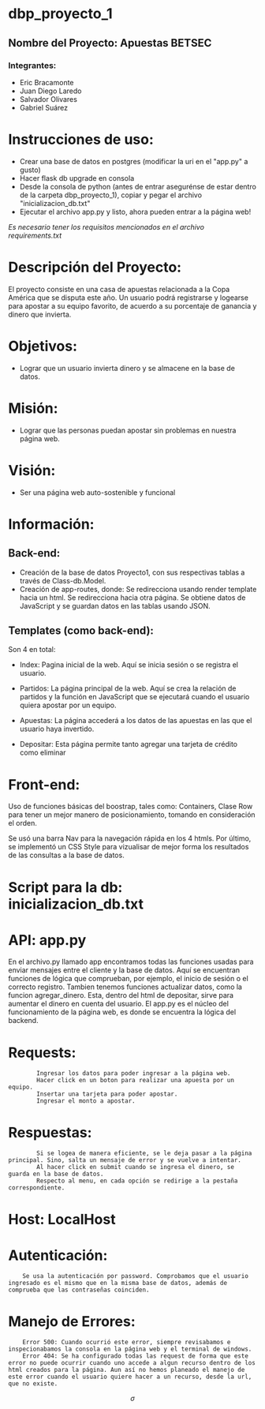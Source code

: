 # dbp_proyecto_1
## Nombre del Proyecto: Apuestas BETSEC
### Integrantes:
- Eric Bracamonte
- Juan Diego Laredo
- Salvador Olivares
- Gabriel Suárez    

# Instrucciones de uso: 
- Crear una base de datos en postgres (modificar la uri en el "app.py" a gusto)
- Hacer flask db upgrade en consola
- Desde la consola de python (antes de entrar asegurénse de estar dentro de la carpeta dbp_proyecto_1), copiar y pegar el archivo "inicializacion_db.txt"
- Ejecutar el archivo app.py y listo, ahora pueden entrar a la página web!

*Es necesario tener los requisitos mencionados en el archivo requirements.txt*
# Descripción del Proyecto:

El proyecto consiste en una casa de apuestas relacionada a la Copa América que se disputa este año. Un usuario podrá registrarse y logearse para apostar a su equipo favorito, de acuerdo a su porcentaje de ganancia y dinero que invierta.

# Objetivos:
- Lograr que un usuario invierta dinero y se almacene en la base de datos.

# Misión:
- Lograr que las personas puedan apostar sin problemas en nuestra página web.

# Visión:
- Ser una página web auto-sostenible y funcional

# Información:
## Back-end:
- Creación de la base de datos Proyecto1, con sus respectivas tablas a través de Class-db.Model.
- Creación de app-routes, donde:
    Se redirecciona usando render template hacia un html.
    Se redirecciona hacia otra página.
    Se obtiene datos de JavaScript y se guardan datos en las tablas usando JSON.
## Templates (como back-end):

Son 4 en total:
- Index: Pagina inicial de la web. Aquí se inicia sesión o se registra el usuario. 

- Partidos: La página principal de la web. Aquí se crea la relación de partidos y la función en JavaScript que se ejecutará cuando el usuario quiera apostar por un equipo. 
- Apuestas: La página accederá a los datos de las apuestas en las que el usuario haya invertido.

- Depositar: Esta página permite tanto agregar una tarjeta de crédito como eliminar 


# Front-end:
Uso de funciones básicas del boostrap, tales como: Containers, Clase Row para tener un mejor manero de posicionamiento, tomando en consideración el orden. 

Se usó una barra Nav para la navegación rápida en los 4 htmls.
Por último, se implementó un CSS Style para vizualisar de mejor forma los resultados de las consultas a la base de datos.

# Script para la db: inicializacion_db.txt
# API: app.py

En el archivo.py llamado app encontramos todas las funciones usadas para enviar mensajes entre el cliente y la base de datos. Aquí se encuentran funciones de lógica que comprueban, por ejemplo, el inicio de sesión o el correcto registro. Tambien tenemos funciones actualizar datos, como la funcion agregar_dinero. Esta, dentro del html de depositar, sirve para aumentar el dinero en cuenta del usuario. El app.py es el núcleo del funcionamiento de la página web, es donde se encuentra la lógica del backend. 


# Requests:
            Ingresar los datos para poder ingresar a la página web.
            Hacer click en un boton para realizar una apuesta por un equipo.
            Insertar una tarjeta para poder apostar.
            Ingresar el monto a apostar.
# Respuestas:
            Si se logea de manera eficiente, se le deja pasar a la página principal. Sino, salta un mensaje de error y se vuelve a intentar.
            Al hacer click en submit cuando se ingresa el dinero, se guarda en la base de datos.
            Respecto al menu, en cada opción se redirige a la pestaña correspondiente.
            
# Host: LocalHost

# Autenticación: 
        Se usa la autenticación por password. Comprobamos que el usuario ingresado es el mismo que en la misma base de datos, además de comprueba que las contraseñas coinciden.

# Manejo de Errores:
        Error 500: Cuando ocurrió este error, siempre revisabamos e inspecionabamos la consola en la página web y el terminal de windows.
        Error 404: Se ha configurado todas las request de forma que este error no puede ocurrir cuando uno accede a algun recurso dentro de los html creados para la página. Aun así no hemos planeado el manejo de este error cuando el usuario quiere hacer a un recurso, desde la url, que no existe. 
        

$$\sigma$$